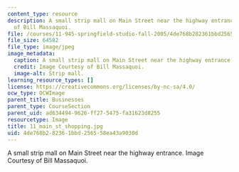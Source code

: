 ```yaml
---
content_type: resource
description: A small strip mall on Main Street near the highway entrance. Image Courtesy
  of Bill Massaquoi.
file: /courses/11-945-springfield-studio-fall-2005/4de768b282361bbd256558ea43a9030d_11_main_st_shopping.jpg
file_size: 64582
file_type: image/jpeg
image_metadata:
  caption: A small strip mall on Main Street near the highway entrance.
  credit: Image Courtesy of Bill Massaquoi.
  image-alt: Strip mall.
learning_resource_types: []
license: https://creativecommons.org/licenses/by-nc-sa/4.0/
ocw_type: OCWImage
parent_title: Businesses
parent_type: CourseSection
parent_uid: ad634494-9626-ff27-5475-fa31623d8255
resourcetype: Image
title: 11_main_st_shopping.jpg
uid: 4de768b2-8236-1bbd-2565-58ea43a9030d
---
```

A small strip mall on Main Street near the highway entrance. Image Courtesy of Bill Massaquoi.